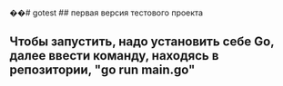 ��#   g o t e s t  
 ## первая версия тестового проекта
 ## Чтобы запустить, надо установить себе Go, далее ввести команду, находясь в репозитории, "go run main.go"
